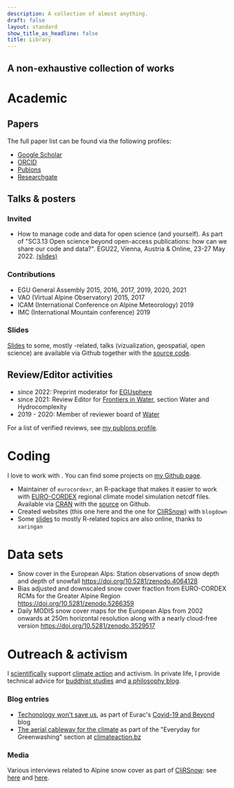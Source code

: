 ```yaml
---
description: A collection of almost anything.
draft: false
layout: standard
show_title_as_headline: false
title: Library
---
```


<section class="blog-intro mw8 center tc mb5">
<h2 class="f2 f1-ns lh-solid center fw4">A non-exhaustive collection of works</h2>
</section>


# Academic

## Papers

The full paper list can be found via the following profiles:


<ul class="fa-ul">
  <li><span class="fa-li"><i class="ai ai-google-scholar"></i></span><a href="https://scholar.google.com/citations?user=de2JAHYAAAAJ&hl=de">Google Scholar</a>  </li>
  <li><span class="fa-li"><i class="ai ai-orcid"></i></span><a href="http://orcid.org/0000-0002-8082-1890">ORCID</a></li>
  <li><span class="fa-li"><i class="ai ai-publons"></i></span><a href="https://publons.com/researcher/1706934/michael-matiu/">Publons</a>  </li>
  <li><span class="fa-li"><i class="fab fa-researchgate"></i></span><a href="https://www.researchgate.net/profile/Michael_Matiu">Researchgate</a></li>
</ul>





## Talks & posters

### Invited

- How to manage code and data for open science (and yourself). As part of "SC3.13 Open science beyond open-access publications: how can we share our code and data?".  EGU22, Vienna, Austria & Online, 23-27 May 2022. [(slides)](https://mitmat.github.io/slides/2022-05-26-egu/code-data-open-science.html)


### Contributions

- EGU General Assembly 2015, 2016, 2017, 2019, 2020, 2021
- VAO (Virtual Alpine Observatory) 2015, 2017
- ICAM (International Conference on Alpine Meteorology) 2019
- IMC (International Mountain conference) 2019

### Slides

[Slides](https://mitmat.github.io/slides) to some, mostly <i class="fab fa-r-project"></i>-related, talks (vizualization, geospatial, open science) are available via Github together with the [source code](https://github.com/mitmat/slides).

## Review/Editor activities

- since 2022: Preprint moderator for [EGUsphere](https://www.egusphere.net/)
- since 2021: Review Editor for [Frontiers in Water](https://www.frontiersin.org/journals/water#), section Water and Hydrocomplexity
- 2019 - 2020: Member of reviewer board of [Water](https://www.mdpi.com/journal/water/) 

For a list of verified reviews, see [my publons profile](https://publons.com/researcher/1706934/michael-matiu/peer-review/).


# Coding

I love to work with <a href="https://www.r-project.org/"><i class="fab fa-r-project"></i></a>. You can find some projects on [my Github page](https://github.com/mitmat/).

- Maintainer of `eurocordexr`, an R-package that makes it easier to work with [EURO-CORDEX](https://www.euro-cordex.net/) regional climate model simulation netcdf files. Available via [CRAN](https://cran.r-project.org/web/packages/eurocordexr/index.html) with the [source](https://github.com/mitmat/eurocordexr) on Github.
- Created websites (this one here and the one for [CliRSnow](https://clirsnow.netlify.app/)) with `blogdown`
- Some [slides](https://github.com/mitmat/slides) to mostly R-related topics are also online, thanks to `xaringan`


# Data sets

- Snow cover in the European Alps: Station observations of snow depth and depth of snowfall https://doi.org/10.5281/zenodo.4064128
- Bias adjusted and downscaled snow cover fraction from EURO-CORDEX RCMs for the Greater Alpine Region https://doi.org/10.5281/zenodo.5266359
- Daily MODIS snow cover maps for the European Alps from 2002 onwards at 250m horizontal resolution along with a nearly cloud-free version https://doi.org/10.5281/zenodo.3529517



# Outreach & activism

I [scientifically](https://www.scientistsforfuture.bz/de/scientists-for-future-south-tyrol-deutsch/) support [climate action](https://climateaction.bz/) and activism. In private life, I provide technical advice for [buddhist studies]() and [a philosophy blog](https://www.erinnermich.eu/). 

### Blog entries

- [Techonology won't save us](https://www.eurac.edu/en/blogs/covid-19/time-to-reboot-technology-wont-save-us), as part of Eurac's [Covid-19 and Beyond](https://www.eurac.edu/en/blogs/covid-19) blog
- [The aerial cableway for the climate](https://climateaction.bz/die-cabrio-seilbahn-fur-das-klima/) as part of the "Everyday for Greenwashing" section at [climateaction.bz](https://climateaction.bz/)

### Media

Various interviews related to Alpine snow cover as part of [CliRSnow](/cherries/clirsnow/): see [here](https://clirsnow.netlify.app/communication/media-coverage-alpine-snow-paper/) and [here](https://clirsnow.netlify.app/communication/media-coverage-snow-dossier/).